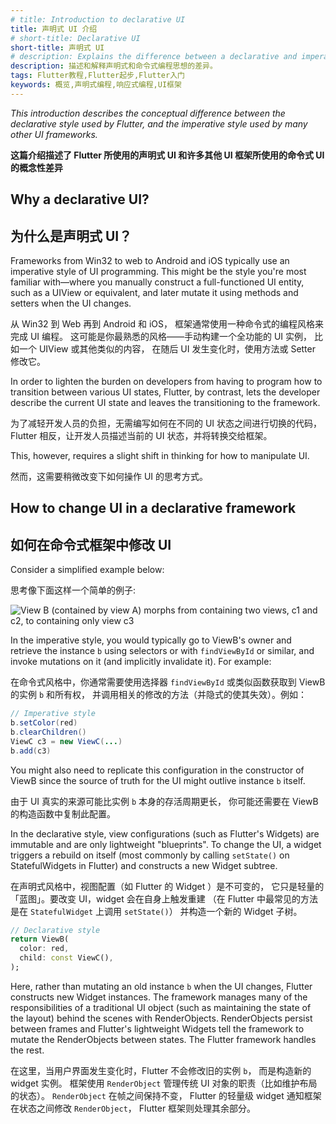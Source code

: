 ```yaml
---
# title: Introduction to declarative UI
title: 声明式 UI 介绍
# short-title: Declarative UI
short-title: 声明式 UI
# description: Explains the difference between a declarative and imperative programming style.
description: 描述和解释声明式和命令式编程思想的差异。
tags: Flutter教程,Flutter起步,Flutter入门
keywords: 概览,声明式编程,响应式编程,UI框架
---
```


<?code-excerpt path-base="get-started/flutter-for/declarative"?>

_This introduction describes the conceptual difference between the
declarative style used by Flutter, and the imperative style used by
many other UI frameworks._

**这篇介绍描述了 Flutter 所使用的声明式 UI 和许多其他 UI 框架所使用的命令式 UI 的概念性差异**

## Why a declarative UI?

## 为什么是声明式 UI？

Frameworks from Win32 to web to Android and iOS typically use an imperative
style of UI programming. This might be the style you're most familiar
with&mdash;where you manually construct a full-functioned UI entity,
such as a UIView or equivalent, and later mutate it using methods and
setters when the UI changes.

从 Win32 到 Web 再到 Android 和 iOS，
框架通常使用一种命令式的编程风格来完成 UI 编程。
这可能是你最熟悉的风格&mdash;&mdash;手动构建一个全功能的 UI 实例，
比如一个 UIView 或其他类似的内容，
在随后 UI 发生变化时，使用方法或 Setter 修改它。

In order to lighten the burden on developers from having to program how to
transition between various UI states, Flutter, by contrast,
lets the developer describe the current UI state and leaves the
transitioning to the framework.

为了减轻开发人员的负担，无需编写如何在不同的 UI 状态之间进行切换的代码，
Flutter 相反，让开发人员描述当前的 UI 状态，并将转换交给框架。

This, however, requires a slight shift in thinking for how to manipulate UI.

然而，这需要稍微改变下如何操作 UI 的思考方式。

## How to change UI in a declarative framework

## 如何在命令式框架中修改 UI

Consider a simplified example below:

思考像下面这样一个简单的例子:

<img src="/assets/images/docs/declarativeUIchanges.png" alt="View B (contained by view A) morphs from containing two views, c1 and c2, to containing only view c3">

In the imperative style, you would typically go to ViewB's owner
and retrieve the instance `b` using selectors or with `findViewById` or similar,
and invoke mutations on it (and implicitly invalidate it). For example:

在命令式风格中，你通常需要使用选择器 `findViewById` 
或类似函数获取到 ViewB 的实例 `b` 和所有权，
并调用相关的修改的方法（并隐式的使其失效）。例如：

```java
// Imperative style
b.setColor(red)
b.clearChildren()
ViewC c3 = new ViewC(...)
b.add(c3)
```

You might also need to replicate this configuration in the constructor of
ViewB since the source of truth for the UI might outlive instance `b` itself.

由于 UI 真实的来源可能比实例 `b` 本身的存活周期更长，
你可能还需要在 ViewB 的构造函数中复制此配置。

In the declarative style, view configurations (such as Flutter's Widgets)
are immutable and are only lightweight "blueprints". To change the UI,
a widget triggers a rebuild on itself (most commonly by calling `setState()`
on StatefulWidgets in Flutter) and constructs a new Widget subtree.

在声明式风格中，视图配置（如 Flutter 的 Widget ）是不可变的，
它只是轻量的「蓝图」。要改变 UI，widget 会在自身上触发重建
（在 Flutter 中最常见的方法是在 `StatefulWidget` 上调用 `setState()`）
并构造一个新的 Widget 子树。

<?code-excerpt "lib/main.dart (declarative)"?>
```dart
// Declarative style
return ViewB(
  color: red,
  child: const ViewC(),
);
```

Here, rather than mutating an old instance `b` when the UI changes,
Flutter constructs new Widget instances. The framework manages many of the
responsibilities of a traditional UI object (such as maintaining the
state of the layout) behind the scenes with RenderObjects.
RenderObjects persist between frames and Flutter's lightweight Widgets
tell the framework to mutate the RenderObjects between states.
The Flutter framework handles the rest.

在这里，当用户界面发生变化时，Flutter 不会修改旧的实例 `b`，
而是构造新的 widget 实例。
框架使用 `RenderObject` 管理传统 UI 对象的职责（比如维护布局的状态）。
`RenderObject` 在帧之间保持不变，
Flutter 的轻量级 widget 通知框架在状态之间修改 `RenderObject`，
Flutter 框架则处理其余部分。

